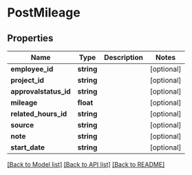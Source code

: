 # PostMileage

## Properties

 Name                  | Type       | Description | Notes      
-----------------------|------------|-------------|------------
 **employee_id**       | **string** |             | [optional] 
 **project_id**        | **string** |             | [optional] 
 **approvalstatus_id** | **string** |             | [optional] 
 **mileage**           | **float**  |             | [optional] 
 **related_hours_id**  | **string** |             | [optional] 
 **source**            | **string** |             | [optional] 
 **note**              | **string** |             | [optional] 
 **start_date**        | **string** |             | [optional] 

[[Back to Model list]](../../README.md#documentation-for-models) [[Back to API list]](../../README.md#documentation-for-api-endpoints) [[Back to README]](../../README.md)


